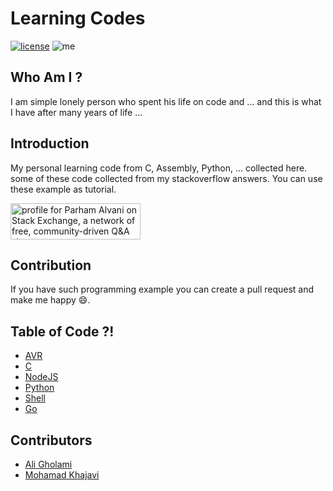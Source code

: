 # Learning Codes

[![license](https://img.shields.io/github/license/1995parham/Learning.svg?style=flat-square)]()
![me](https://img.shields.io/badge/me-parham-orange.svg?style=flat-square)

## Who Am I ?
I am simple lonely person who spent his life on code and ...
and this is what I have after many years of life ...

## Introduction
My personal learning code from C, Assembly, Python, ... collected
here. some of these code collected from
my stackoverflow answers.
You can use these example as tutorial.

<a href="http://stackexchange.com/users/5317842">
<img src="https://stackexchange.com/users/flair/5317842.png?theme=dark" width="208" height="58" alt="profile for Parham Alvani on Stack Exchange, a network of free, community-driven Q&amp;A sites" title="profile for Parham Alvani on Stack Exchange, a network of free, community-driven Q&amp;A sites">
</a>

## Contribution
If you have such programming example you can create a pull request and make me happy :smile:.

## Table of Code ?!

- [AVR](AVR)
- [C](C)
- [NodeJS](NodeJS)
- [Python](Python)
- [Shell](Shell)
- [Go](Go)

## Contributors
- [Ali Gholami](mailto:aligholami7596@gmail.com)
- [Mohamad Khajavi](mailto:khajavi_mohamad@yahoo.com)
